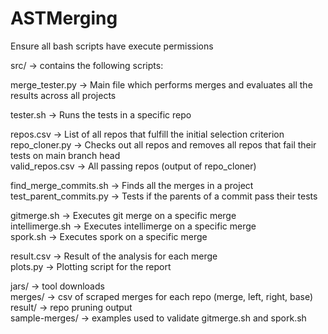 # ASTMerging
Ensure all bash scripts have execute permissions

src/ -> contains the following scripts:

merge_tester.py -> Main file which performs merges and evaluates all the results across all projects

tester.sh -> Runs the tests in a specific repo

repos.csv -> List of all repos that fulfill the initial selection criterion  
repo_cloner.py -> Checks out all repos and removes all repos that fail their tests on main branch head  
valid_repos.csv -> All passing repos (output of repo_cloner)

find_merge_commits.sh -> Finds all the merges in a project  
test_parent_commits.py -> Tests if the parents of a commit pass their tests

gitmerge.sh -> Executes git merge on a specific merge  
intellimerge.sh -> Executes intellimerge on a specific merge  
spork.sh -> Executes spork on a specific merge  

result.csv -> Result of the analysis for each merge  
plots.py -> Plotting script for the report

jars/ -> tool downloads  
merges/ -> csv of scraped merges for each repo (merge, left, right, base)  
result/ -> repo pruning output  
sample-merges/ -> examples used to validate gitmerge.sh and spork.sh
